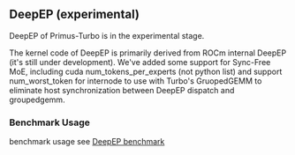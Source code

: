 ## DeepEP (experimental)

DeepEP of Primus-Turbo is in the experimental stage.

The kernel code of DeepEP is primarily derived from ROCm internal DeepEP (it's still under development). We've added some support for Sync-Free MoE, including cuda num_tokens_per_experts (not python list) and support num_worst_token for internode to use with Turbo's GruopedGEMM to eliminate host synchronization between DeepEP dispatch and groupedgemm.

### Benchmark Usage

benchmark usage see [DeepEP benchmark](../../../benchmark/README.md)
